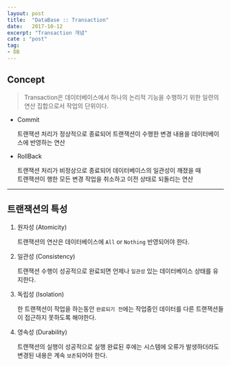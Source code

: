 ```yaml
---
layout: post
title:  "DataBase :: Transaction"
date:   2017-10-12
excerpt: "Transaction 개념"
cate : "post"
tag:
- DB
---
```


## Concept

> Transaction은 데이터베이스에서 하나의 논리적 기능을 수행하기 위한 일련의 연산 집합으로서 작업의 단위이다.

* Commit
    
    트랜잭션 처리가 정상적으로 종료되어 트랜잭션이 수행한 변경 내용을 데이터베이스에 반영하는 연산

* RollBack

    트랜잭션 처리가 비정상으로 종료되어 데이터베이스의 일관성이 깨졌을 때 <br/> 트랜잭션이 행한 모든 변경 작업을 취소하고 이전 상태로 되돌리는 연산


---

## 트랜잭션의 특성

1. 원자성 (Atomicity)
    
    트랜잭션의 연산은 데이터베이스에 `All` or `Nothing` 반영되어야 한다.

2. 일관성 (Consistency)
    
    트랜잭션 수행이 성공적으로 완료되면 언제나 `일관성` 있는 데이터베이스 상태를 유지한다.

3. 독립성 (Isolation)

    한 트랜잭션이 작업을 하는동안 `완료되기 전`에는 작업중인 데이터를 다른 트랜잭션들이 접근하지 못하도록 해야한다.

4. 영속성 (Durability)

    트랜잭션의 실행이 성공적으로 실행 완료된 후에는 시스템에 오류가 발생하더라도 변경된 내용은 계속 `보존`되어야 한다.

